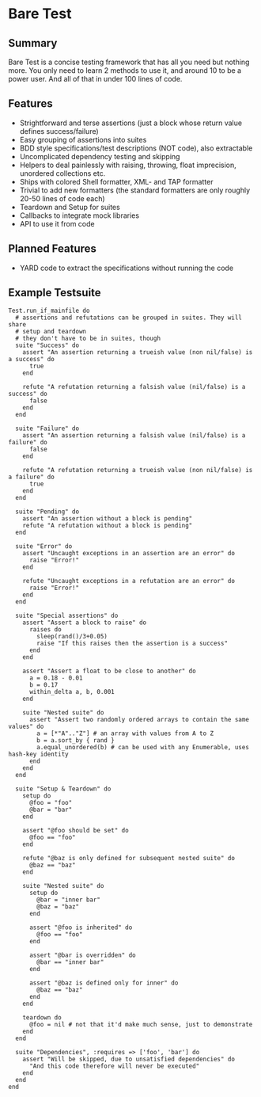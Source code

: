 Bare Test
=========



Summary
-------

Bare Test is a concise testing framework that has all you need but nothing more.
You only need to learn 2 methods to use it, and around 10 to be a power user.
And all of that in under 100 lines of code.




Features
--------

* Strightforward and terse assertions (just a block whose return value defines success/failure)
* Easy grouping of assertions into suites
* BDD style specifications/test descriptions (NOT code), also extractable
* Uncomplicated dependency testing and skipping
* Helpers to deal painlessly with raising, throwing, float imprecision, unordered collections etc.
* Ships with colored Shell formatter, XML- and TAP formatter
* Trivial to add new formatters (the standard formatters are only roughly 20-50 lines of code each)
* Teardown and Setup for suites
* Callbacks to integrate mock libraries
* API to use it from code



Planned Features
----------------

* YARD code to extract the specifications without running the code




Example Testsuite
-----------------
    Test.run_if_mainfile do
      # assertions and refutations can be grouped in suites. They will share
      # setup and teardown
      # they don't have to be in suites, though
      suite "Success" do
        assert "An assertion returning a trueish value (non nil/false) is a success" do
          true
        end

        refute "A refutation returning a falsish value (nil/false) is a success" do
          false
        end
      end

      suite "Failure" do
        assert "An assertion returning a falsish value (nil/false) is a failure" do
          false
        end

        refute "A refutation returning a trueish value (non nil/false) is a failure" do
          true
        end
      end

      suite "Pending" do
        assert "An assertion without a block is pending"
        refute "A refutation without a block is pending"
      end

      suite "Error" do
        assert "Uncaught exceptions in an assertion are an error" do
          raise "Error!"
        end

        refute "Uncaught exceptions in a refutation are an error" do
          raise "Error!"
        end
      end

      suite "Special assertions" do
        assert "Assert a block to raise" do
          raises do
            sleep(rand()/3+0.05)
            raise "If this raises then the assertion is a success"
          end
        end

        assert "Assert a float to be close to another" do
          a = 0.18 - 0.01
          b = 0.17
          within_delta a, b, 0.001
        end

        suite "Nested suite" do
          assert "Assert two randomly ordered arrays to contain the same values" do
            a = [*"A".."Z"] # an array with values from A to Z
            b = a.sort_by { rand }
            a.equal_unordered(b) # can be used with any Enumerable, uses hash-key identity
          end
        end
      end

      suite "Setup & Teardown" do
        setup do
          @foo = "foo"
          @bar = "bar"
        end

        assert "@foo should be set" do
          @foo == "foo"
        end

        refute "@baz is only defined for subsequent nested suite" do
          @baz == "baz"
        end

        suite "Nested suite" do
          setup do
            @bar = "inner bar"
            @baz = "baz"
          end

          assert "@foo is inherited" do
            @foo == "foo"
          end

          assert "@bar is overridden" do
            @bar == "inner bar"
          end

          assert "@baz is defined only for inner" do
            @baz == "baz"
          end
        end

        teardown do
          @foo = nil # not that it'd make much sense, just to demonstrate
        end
      end

      suite "Dependencies", :requires => ['foo', 'bar'] do
        assert "Will be skipped, due to unsatisfied dependencies" do
          "And this code therefore will never be executed"
        end
      end
    end
